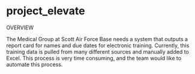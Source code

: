 # project_elevate

OVERVIEW

The Medical Group at Scott Air Force Base needs a system that outputs a report card for names and due dates for electronic training. Currently, this training data is pulled from many different sources and manually added to Excel. This process is very time consuming, and the team would like to automate this process.
